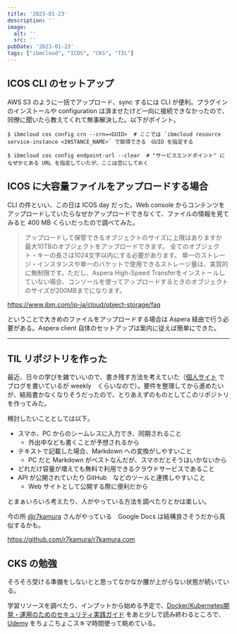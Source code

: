 ```yaml
---
title: '2023-01-23'
description: ''
image:
  alt: ''
  src: ''
pubDate: '2023-01-23'
tags: ["ibmcloud", "ICOS", "CKS", "TIL"]
---
```


## ICOS CLI のセットアップ

AWS S3 のように一括でアップロード、sync するには CLI が便利。プラグインのインストールや configuration は済ませたけど一向に接続できなかったので、同僚に聞いたら教えてくれて無事解決した。以下がポイント。

```shell
$ ibmcloud cos config crn --crn=<GUID>  # ここでは `ibmcloud resource service-instance <INSTANCE_NAME>` で取得できる　GUID を指定する

$ ibmcloud cos config endpoint-url --clear  # "サービスエンドポイント" になぜかとある URL を指定していたが、ここは空にしておく
```

## ICOS に大容量ファイルをアップロードする場合

CLI の件といい、この日は ICOS day だった。Web console からコンテンツをアップロードしていたらなぜかアップロードできなくて、ファイルの情報を見てみると 400 MB くらいだったので調べてみた。

> アップロードして保管できるオブジェクトのサイズに上限はありますか
最大10TBのオブジェクトをアップロードできます。 全てのオブジェクト・キーの長さは1024文字以内にする必要があります。 単一のストレージ・インスタンスや単一のバケットで使用できるストレージ量は、実質的に無制限です。ただし、Aspera High-Speed Transferをインストールしていない場合、コンソールを使ってアップロードするときのオブジェクトのサイズが200MBまでになります。

https://www.ibm.com/jp-ja/cloud/object-storage/faq

ということで大きめのファイルをアップロードする場合は Aspera 経由で行う必要がある。Aspera client 自体のセットアップは案内に従えば簡単にできた。

---

## TIL リポジトリを作った

最近、日々の学びを雑でいいので、書き残す方法を考えていた（[個人サイト](https://egashira.dev) でブログを書いているが weekly　くらいなので）。要件を整理してから進めたいが、結局書かなくなりそうだったので、とりあえずのものとしてこのリポジトリを作ってみた。

検討したいこととしては以下。

- スマホ、PC からのシームレスに入力でき、同期されること
  - 外出中なども書くことが予想されるから
- テキストで記載した場合、Markdown への変換がしやすいこと
  - PC だと Markdown がベストなんだが、スマホだとそうはいかないから
- どれだけ容量が増えても無料で利用できるクラウドサービスであること
- API が公開されていたり GitHub　などのツールと連携しやすいこと
  - Web サイトとして公開する際に便利だから

とまぁいろいろ考えたり、人がやっている方法を調べたりとかは楽しい。

今の所 [@r7kamura](https://github.com/r7kamura) さんがやっている　Google Docs は結構良さそうだから真似するかも。

https://github.com/r7kamura/r7kamura.com

## CKS の勉強

そろそろ受ける準備をしないとと思ってなかなか腰が上がらない状態が続いている。

学習リソースを調べたり、インプットから始める予定で、[Docker/Kubernetes開発・運用のためのセキュリティ実践ガイド](https://www.amazon.co.jp/dp/B085C8LYDC) をあと少しで読み終わるところで、[Udemy](https://www.udemy.com/course/certified-kubernetes-security-specialist/) をちょこちょこスキマ時間使って眺めている。
